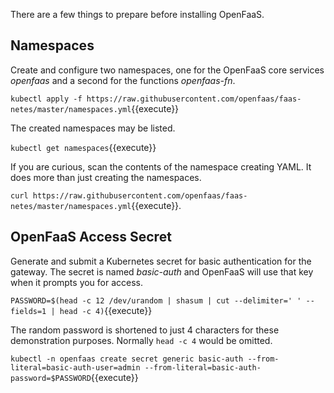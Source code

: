 There are a few things to prepare before installing OpenFaaS.

## Namespaces ##

Create and configure two namespaces, one for the OpenFaaS core services _openfaas_ and a second for the functions _openfaas-fn_.

`kubectl apply -f https://raw.githubusercontent.com/openfaas/faas-netes/master/namespaces.yml`{{execute}}

The created namespaces may be listed.

`kubectl get namespaces`{{execute}}

If you are curious, scan the contents of the namespace creating YAML. It does more than just creating the namespaces.

`curl https://raw.githubusercontent.com/openfaas/faas-netes/master/namespaces.yml`{{execute}}.

## OpenFaaS Access Secret ##

Generate and submit a Kubernetes secret for basic authentication for the gateway. The secret is named _basic-auth_ and OpenFaaS will use that key when it prompts you for access.

`PASSWORD=$(head -c 12 /dev/urandom | shasum | cut --delimiter=' ' --fields=1 | head -c 4)`{{execute}}

The random password is shortened to just 4 characters for these demonstration purposes. Normally `head -c 4` would be omitted.

`kubectl -n openfaas create secret generic basic-auth --from-literal=basic-auth-user=admin --from-literal=basic-auth-password=$PASSWORD`{{execute}}
